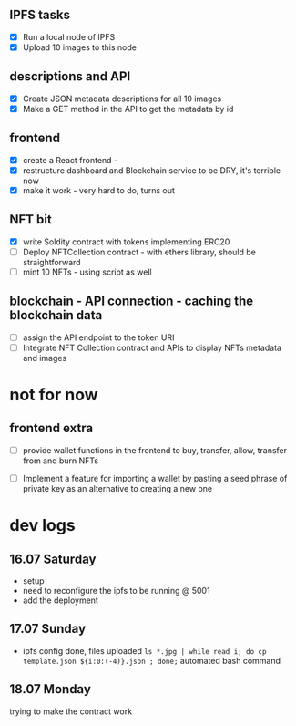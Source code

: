 

## IPFS tasks
- [x] Run a local node of IPFS
- [x] Upload 10 images to this node

## descriptions and API
- [x] Create JSON metadata descriptions for all 10 images
- [x] Make a GET method in the API to get the metadata by id

## frontend
- [x] create a React frontend - 
- [x] restructure dashboard and Blockchain service to be DRY, it's terrible now
- [x] make it work - very hard to do, turns out

## NFT bit
- [x] write Soldity contract with tokens implementing ERC20
- [ ] Deploy NFTCollection contract - with ethers library, should be straightforward 
- [ ] mint 10 NFTs - using script as well

## blockchain - API connection - caching the blockchain data
- [ ] assign the API endpoint to the token URI
- [ ] Integrate NFT Collection contract and APIs to display NFTs metadata and images

# not for now
## frontend extra
- [ ] provide wallet functions in the frontend to buy, transfer, allow, transfer from and burn NFTs
- [ ] Implement a feature for importing a wallet by pasting a seed phrase of private key as an alternative to creating a new one


# dev logs
## 16.07 Saturday
- setup
- need to reconfigure the ipfs to be running @ 5001
- add the deployment

## 17.07 Sunday
- ipfs config done, files uploaded
`ls *.jpg | while read i; do cp template.json ${i:0:(-4)}.json ; done;`
automated bash command

## 18.07 Monday
trying to make the contract work
